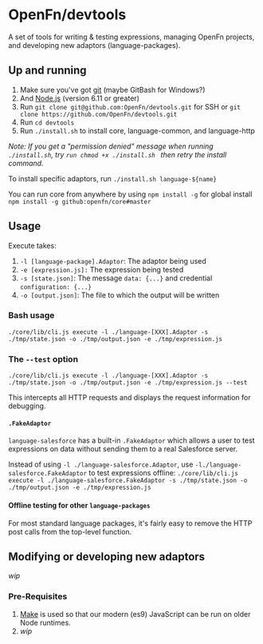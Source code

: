 # OpenFn/devtools

A set of tools for writing &amp; testing expressions, managing OpenFn projects,
and developing new adaptors (language-packages).

## Up and running

1. Make sure you've got [git](https://git-scm.com/downloads) (maybe GitBash for Windows?)
2. And [Node.js](https://nodejs.org/en/download/) (version 6.11 or greater)
3. Run `git clone git@github.com:OpenFn/devtools.git` for SSH or `git clone https://github.com/OpenFn/devtools.git`
4. Run `cd devtools`
5. Run `./install.sh` to install core, language-common, and language-http

_Note: If you get a "permission denied" message when running `./install.sh`, try
`run chmod +x ./install.sh ` then retry the install command._

To install specific adaptors, run `./install.sh language-${name}`

You can run core from anywhere by using `npm install -g` for global install
`npm install -g github:openfn/core#master`

## Usage

Execute takes:

1. `-l [language-package].Adaptor`: The adaptor being used
2. `-e [expression.js]:` The expression being tested
3. `-s [state.json]`: The message `data: {...}` and credential `configuration: {...}`
4. `-o [output.json]`: The file to which the output will be written

### Bash usage

`./core/lib/cli.js execute -l ./language-[XXX].Adaptor -s ./tmp/state.json -o ./tmp/output.json -e ./tmp/expression.js`

### The `--test` option

`./core/lib/cli.js execute -l ./language-[XXX].Adaptor -s ./tmp/state.json -o ./tmp/output.json -e ./tmp/expression.js --test`

This intercepts all HTTP requests and displays the request information for
debugging.

#### `.FakeAdaptor`

`language-salesforce` has a built-in `.FakeAdaptor` which allows a user to test
expressions on data without sending them to a real Salesforce server.

Instead of using `-l ./language-salesforce.Adaptor`,
use `-l./language-salesforce.FakeAdaptor` to test expressions offline:
`./core/lib/cli.js execute -l ./language-salesforce.FakeAdaptor -s ./tmp/state.json -o ./tmp/output.json -e ./tmp/expression.js`

#### Offline testing for other `language-packages`

For most standard language packages, it's fairly easy to remove the HTTP post
calls from the top-level function.

## Modifying or developing new adaptors

_wip_

### Pre-Requisites

1. [Make](http://www.gnu.org/software/make/) is used so that our modern (es9)
   JavaScript can be run on older Node runtimes.
2. _wip_
